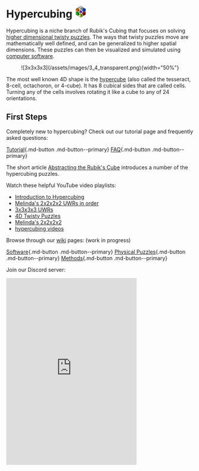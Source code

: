 # Hypercubing ![favicon](/assets/images/favicon.png)

Hypercubing is a niche branch of Rubik's Cubing that focuses on solving [higher dimensional twisty puzzles](https://en.wikipedia.org/wiki/N-dimensional_sequential_move_puzzle). The ways that twisty puzzles move are mathematically well defined, and can be generalized to higher spatial dimensions. These puzzles can then be visualized and simulated using [computer software](\wiki\software).

<center>![3x3x3x3](/assets/images/3_4_transparent.png){width="50%"}</center>

The most well known 4D shape is the [hypercube](https://en.wikipedia.org/wiki/Tesseract) (also called the tesseract, 8-cell, octachoron, or 4-cube). It has 8 cubical sides that are called cells. Turning any of the cells involves rotating it like a cube to any of 24 orientations.

## First Steps

Completely new to hypercubing? Check out our tutorial page and frequently asked questions:

[Tutorial](tutorial.md){.md-button .md-button--primary} [FAQ](faq.md){.md-button .md-button--primary}

The short article [Abstracting the Rubik's Cube](https://www.maa.org/sites/default/files/pdf/Mathhorizons/pdfs/AbstractingRubiks_MH_25.4.18.pdf) introduces a number of the hypercubing puzzles.

Watch these helpful YouTube video playlists:

- [Introduction to Hypercubing](https://www.youtube.com/playlist?list=PLKwXjCUFqOBFC9sjYtijVALmZSJK8Djo1)
- [Melinda's 2x2x2x2 UWRs in order](https://www.youtube.com/playlist?list=PLKwXjCUFqOBEIcUtV46HcaWR7epO8wkVC)
- [3x3x3x3 UWRs](https://www.youtube.com/playlist?list=PLKwXjCUFqOBHB2I6ZS3lLnsbAtyTZSJPh)
- [4D Twisty Puzzles](https://www.youtube.com/playlist?list=PLx1mIVtz33hITKuvUBhswO5Cd4In4ajQr)
- [Melinda's 2x2x2x2](https://www.youtube.com/playlist?list=PLx1mIVtz33hLPgMQ_5DRG1kq1P5GNeKKC)
- [hypercubing videos](https://www.youtube.com/playlist?list=PLMfvDuBNaWYOv-KRKEkQHAe8hwVkxwIJG)

Browse through our [wiki](wiki.md) pages: (work in progress)

[Software](/wiki/software){.md-button .md-button--primary} 
[Physical Puzzles](/wiki/puzzles){.md-button .md-button--primary} 
[Methods](/wiki/methods){.md-button .md-button--primary}

Join our Discord server:

<iframe src="https://discord.com/widget?id=852389089268858922&theme=dark" width="350" height="500" allowtransparency="true" frameborder="0" sandbox="allow-popups allow-popups-to-escape-sandbox allow-same-origin allow-scripts"></iframe>




